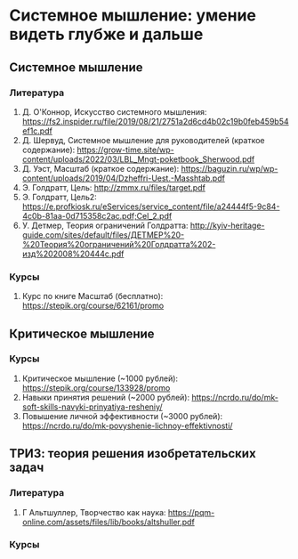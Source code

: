 # Системное мышление: умение видеть глубже и дальше

## Системное мышление

### Литература
1. Д. О'Коннор, Искусство системного мышления: https://fs2.inspider.ru/file/2019/08/21/2751a2d6cd4b02c19b0feb459b54ef1c.pdf
2. Д. Шервуд, Системное мышление для руководителей (краткое содержание): https://grow-time.site/wp-content/uploads/2022/03/LBL_Mngt-poketbook_Sherwood.pdf
3. Д. Уэст, Масштаб (краткое содержание): https://baguzin.ru/wp/wp-content/uploads/2019/04/Dzheffri-Uest.-Masshtab.pdf
4. Э. Голдратт, Цель: http://zmmx.ru/files/target.pdf
5. Э. Голдратт, Цель2: https://e.profkiosk.ru/eServices/service_content/file/a24444f5-9c84-4c0b-81aa-0d715358c2ac.pdf;Cel_2.pdf
6. У. Детмер, Теория ограничений Голдратта: http://kyiv-heritage-guide.com/sites/default/files/ДЕТМЕР%20-%20Теория%20ограничений%20Голдратта%202-изд%202008%20444с.pdf

### Курсы
1. Курс по книге Масштаб (бесплатно): https://stepik.org/course/62161/promo

## Критическое мышление

### Курсы
1. Критическое мышление (~1000 рублей): https://stepik.org/course/133928/promo
2. Навыки принятия решений (~2000 рублей): https://ncrdo.ru/do/mk-soft-skills-navyki-prinyatiya-resheniy/
3. Повышение личной эффективности (~3000 рублей): https://ncrdo.ru/do/mk-povyshenie-lichnoy-effektivnosti/

## ТРИЗ: теория решения изобретательских задач

### Литература
1. Г Альтшуллер, Творчество как наука: https://pqm-online.com/assets/files/lib/books/altshuller.pdf

### Курсы
